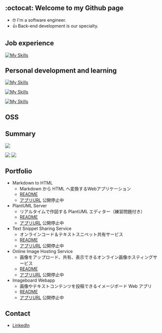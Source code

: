 ## :octocat: Welcome to my Github page

- :nerd_face: I'm a software engineer.
- 👍 Back-end development is our specialty.

## Job experience
[![My Skills](https://skillicons.dev/icons?i=python,java,bash,powershell,aws,gradle,mysql,git)](https://skillicons.dev)

## Personal development and learning
[![My Skills](https://skillicons.dev/icons?i=git,github,githubactions,docker,aws,linux,nginx,npm,mysql)](https://skillicons.dev)

[![My Skills](https://skillicons.dev/icons?i=js,ts,python,java,php,c,cpp,bash)](https://skillicons.dev)

[![My Skills](https://skillicons.dev/icons?i=react,django)](https://skillicons.dev)

## OSS


## Summary
![](http://github-profile-summary-cards.vercel.app/api/cards/profile-details?username=haru864&theme=github)

![](http://github-profile-summary-cards.vercel.app/api/cards/most-commit-language?username=haru864&theme=github)
![](http://github-profile-summary-cards.vercel.app/api/cards/stats?username=haru864&theme=github)

## Portfolio
- Markdown to HTML
  - Markdown から HTML へ変換するWebアプリケーション
  - [README](https://github.com/haru864/MarkdownToHTML_Web)
  - [アプリURL](https://mdtohtml.haru864.com) 公開停止中
- PlantUML Server
  - リアルタイムで作図する PlantUML エディター（練習問題付き）
  - [README](https://github.com/haru864/PlantUMLServer)
  - [アプリURL](https://plantumlserver.haru864.com) 公開停止中
- Text Snippet Sharing Service
  - オンラインコード＆テキストスニペット共有サービス
  - [README](https://github.com/haru864/TextSnippetSharingService)
  - [アプリURL](https://snippetshare.haru864.com/) 公開停止中
- Online Image Hosting Service
  - 画像をアップロード、共有、表示できるオンライン画像ホスティングサービス
  - [README](https://github.com/haru864/OnlineImageHostingService)
  - [アプリURL](https://imagehost.haru864.com/) 公開停止中
- Imageboard Webapp
  - 画像やテキストコンテンツを投稿できるイメージボード Web アプリ
  - [README](https://github.com/haru864/ImageboardWebapp)
  - [アプリURL](http://imageboard.haru864.com/) 公開停止中

## Contact
- [LinkedIn](https://jp.linkedin.com/in/haruta-kawauchi-22489425a)
